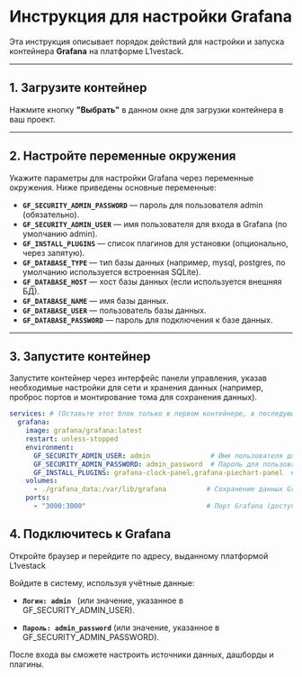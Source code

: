 # Инструкция для настройки Grafana

Эта инструкция описывает порядок действий для настройки и запуска контейнера **Grafana** на платформе L1vestack.

---

## 1. Загрузите контейнер

Нажмите кнопку **"Выбрать"** в данном окне для загрузки контейнера в ваш проект.

---
## 2. Настройте переменные окружения

Укажите параметры для настройки Grafana через переменные окружения. Ниже приведены основные переменные:

- **`GF_SECURITY_ADMIN_PASSWORD`**  — пароль для пользователя admin (обязательно).
- **`GF_SECURITY_ADMIN_USER`**  — имя пользователя для входа в Grafana (по умолчанию admin).
- **`GF_INSTALL_PLUGINS`**  — список плагинов для установки (опционально, через запятую).
- **`GF_DATABASE_TYPE`**  — тип базы данных (например, mysql, postgres, по умолчанию используется встроенная SQLite).
- **`GF_DATABASE_HOST`**  — хост базы данных (если используется внешняя БД).
- **`GF_DATABASE_NAME`**  — имя базы данных.
- **`GF_DATABASE_USER`**  — пользователь базы данных.
- **`GF_DATABASE_PASSWORD`**  — пароль для подключения к базе данных.

---

## 3. Запустите контейнер

Запустите контейнер через интерфейс панели управления, указав необходимые настройки для сети и хранения данных (например, проброс портов и монтирование тома для сохранения данных).

```yaml
services: # (Оставьте этот блок только в первом контейнере, в последующих – подключайтесь к уже запущенному сервису)
  grafana:
    image: grafana/grafana:latest
    restart: unless-stopped
    environment:
      GF_SECURITY_ADMIN_USER: admin               # Имя пользователя для входа в Grafana
      GF_SECURITY_ADMIN_PASSWORD: admin_password  # Пароль для пользователя admin
      GF_INSTALL_PLUGINS: grafana-clock-panel,grafana-piechart-panel  # Опционально: установка плагинов
    volumes:
      - ./grafana_data:/var/lib/grafana          # Сохранение данных Grafana на хосте
    ports:
      - "3000:3000"                              # Порт Grafana (доступ по http://localhost:3000)
```

## 4. Подключитесь к Grafana
Откройте браузер и перейдите по адресу, выданному платформой L1vestack

Войдите в систему, используя учётные данные:

- **`Логин: admin `** (или значение, указанное в GF_SECURITY_ADMIN_USER).

- **`Пароль: admin_password`** (или значение, указанное в GF_SECURITY_ADMIN_PASSWORD).

После входа вы сможете настроить источники данных, дашборды и плагины.